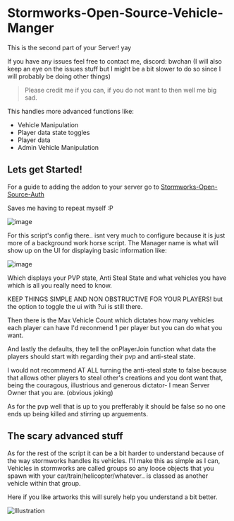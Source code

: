# Stormworks-Open-Source-Vehicle-Manger

This is the second part of your Server! yay

If you have any issues feel free to contact me, discord: bwchan (I will also keep an eye on the issues stuff but I might be a bit slower to do so since I will probably be doing other things)

> Please credit me if you can, if you do not want to then well me big sad.

This handles more advanced functions like:
- Vehicle Manipulation
- Player data state toggles
- Player data
- Admin Vehicle Manipulation

## Lets get Started!

For a guide to adding the addon to your server go to [Stormworks-Open-Source-Auth](https://github.com/Bw-Chan/Stormworks-Open-Source-Auth)

Saves me having to repeat myself :P

![image](https://github.com/user-attachments/assets/d16a959f-61ef-499e-a6f5-d483bed6df3a)

For this script's config there.. isnt very much to configure because it is just more of a background work horse script.
The Manager name is what will show up on the UI for displaying basic information like:

![image](https://github.com/user-attachments/assets/cd2acb31-7758-415b-a727-e6e67506d2f9)

Which displays your PVP state, Anti Steal State and what vehicles you have which is all you really need to know.

KEEP THINGS SIMPLE AND NON OBSTRUCTIVE FOR YOUR PLAYERS! but the option to toggle the ui with ?ui is still there.

Then there is the Max Vehicle Count which dictates how many vehicles each player can have I'd reconmend 1 per player but you can do what you want.

And lastly the defaults, they tell the onPlayerJoin function what data the players should start with regarding their pvp and anti-steal state.

I would not recommend AT ALL turning the anti-steal state to false because that allows other players to steal other's creations and you dont want that, being the couragous, illustrious and generous dictator- I mean Server Owner that you are. (obvious joking)

As for the pvp well that is up to you prefferably it should be false so no one ends up being killed and stirring up arguements.

## The scary advanced stuff

As for the rest of the script it can be a bit harder to understand because of the way stormworks handles its vehicles.
I'll make this as simple as I can, Vehicles in stormworks are called groups so any loose objects that you spawn with your car/train/helicopter/whatever.. is classed as another vehicle within that group.

Here if you like artworks this will surely help you understand a bit better.

![Illustration](https://github.com/user-attachments/assets/8d5b23b8-a701-4c22-9f5e-5e4b317a92dd)

